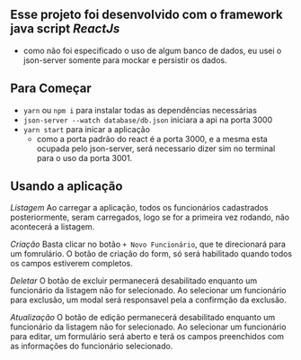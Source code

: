 ## Esse projeto foi desenvolvido com o framework java script *ReactJs*


* como não foi especificado o uso de algum banco de dados, eu usei o json-server somente para mockar e persistir os dados. 


## Para Começar
   - `yarn` ou `npm i` para instalar todas as dependências necessárias
   - `json-server --watch database/db.json` iniciara a api na porta 3000
   - `yarn start` para inicar a aplicação
      - como a porta padrão do react é a porta 3000, e a mesma esta ocupada pelo json-server, será necessario dizer sim no        terminal para o uso da porta 3001.
   



## Usando a aplicação

   *Listagem*
      Ao carregar a aplicação, todos os funcionários cadastrados posteriormente, seram carregados, logo se for a primeira vez rodando, não acontecerá a listagem.

   *Criação*
      Basta clicar no botão `+ Novo Funcionário`, que te direcionará para um fomrulário. O botão de criação do form, só será habilitado quando todos os campos estiverem completos.
   
   *Deletar*
       O botão de excluir permanecerá desabilitado enquanto um funcionário da listagem não for selecionado. 
       Ao selecionar um funcionário para exclusão, um modal será responsavel pela a confirmção da exclusão.

   *Atualização*
      O botão de edição permanecerá desabilitado enquanto um funcionário da listagem não for selecionado. 
      Ao selecionar um funcionário para editar, um formulário será aberto e terá os campos preenchidos com as informações do funcionário selecionado.
     
    

